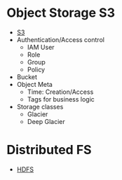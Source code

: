 # Object Storage S3
* [S3](https://www.youtube.com/watch?v=VC0k-noNwOU)
* Authentication/Access control
  * IAM User
  * Role
  * Group
  * Policy
* Bucket
* Object Meta
  * Time: Creation/Access
  * Tags for business logic
* Storage classes
  * Glacier
  * Deep Glacier

# Distributed FS
* [HDFS](https://www.youtube.com/watch?v=GJYEsEEfjvk&t=616s)
